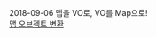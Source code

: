 2018-09-06 맵을 VO로, VO를 Map으로!<br>
[맵 오브젝트 변환](https://github.com/jyshine/TIL/blob/master/Java-Utils/ObjectUtils/ObjectUtils.java)
